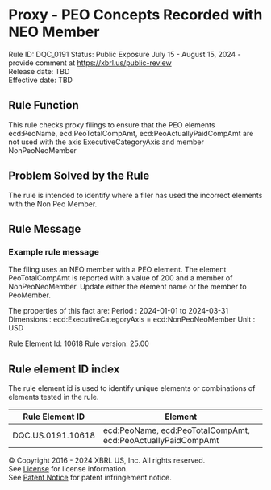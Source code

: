 # Proxy - PEO Concepts Recorded with NEO Member
Rule ID: DQC_0191
Status: Public Exposure July 15 - August 15, 2024 - provide comment at https://xbrl.us/public-review  
Release date: TBD  
Effective date: TBD  
  
## Rule Function
This rule checks proxy filings to ensure that the PEO elements ecd:PeoName, ecd:PeoTotalCompAmt, ecd:PeoActuallyPaidCompAmt are not used with the axis ExecutiveCategoryAxis and member NonPeoNeoMember  

## Problem Solved by the Rule
The rule is intended to identify where a filer has used the incorrect elements with the Non Peo Member.
## Rule Message
### Example rule message 
The filing uses an NEO member with a PEO element. The element PeoTotalCompAmt is reported with a value of 200 and a member of NonPeoNeoMember. Update either the element name or the member to PeoMember.

The properties of this  fact are:
Period : 2024-01-01 to 2024-03-31
Dimensions : ecd:ExecutiveCategoryAxis = ecd:NonPeoNeoMember
Unit : USD

Rule Element Id: 10618
Rule version: 25.00


## Rule element ID index  
The rule element id is used to identify unique elements or combinations of elements tested in the rule.

|Rule Element ID|Element|
|--- |--- |
| DQC.US.0191.10618 |ecd:PeoName, ecd:PeoTotalCompAmt, ecd:PeoActuallyPaidCompAmt|


© Copyright 2016 - 2024 XBRL US, Inc. All rights reserved.   
See [License](https://xbrl.us/dqc-license) for license information.  
See [Patent Notice](https://xbrl.us/dqc-patent) for patent infringement notice.  
